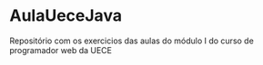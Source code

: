 # AulaUeceJava

Repositório com os exercicios das aulas do módulo I do  curso de programador web da UECE
